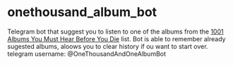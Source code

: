# onethousand_album_bot
Telegram bot that suggest you to listen to one of the albums from the [1001 Albums You Must Hear Before You Die](https://en.wikipedia.org/wiki/1001_Albums_You_Must_Hear_Before_You_Die) list.
Bot is able to remember already sugested albums, aloows you to clear history if ou want to start over.
telegram username: @OneThousandAndOneAlbumBot
